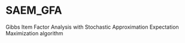 SAEM_GFA
========

Gibbs Item Factor Analysis with Stochastic Approximation Expectation Maximization algorithm
